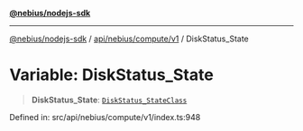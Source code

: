[**@nebius/nodejs-sdk**](../../../../../README.md)

---

[@nebius/nodejs-sdk](../../../../../README.md) / [api/nebius/compute/v1](../README.md) / DiskStatus_State

# Variable: DiskStatus_State

> **DiskStatus_State**: [`DiskStatus_StateClass`](../type-aliases/DiskStatus_StateClass.md)

Defined in: src/api/nebius/compute/v1/index.ts:948
